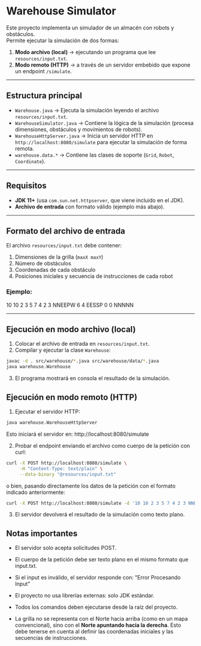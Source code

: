 # Warehouse Simulator

Este proyecto implementa un simulador de un almacén con robots y obstáculos.  
Permite ejecutar la simulación de dos formas:

1. **Modo archivo (local)** → ejecutando un programa que lee `resources/input.txt`.  
2. **Modo remoto (HTTP)** → a través de un servidor embebido que expone un endpoint `/simulate`.  

---

## Estructura principal

- `Warehouse.java` → Ejecuta la simulación leyendo el archivo `resources/input.txt`.
- `WarehouseSimulator.java` → Contiene la lógica de la simulación (procesa dimensiones, obstáculos y movimientos de robots).
- `WarehouseHttpServer.java` → Inicia un servidor HTTP en `http://localhost:8080/simulate` para ejecutar la simulación de forma remota.
- `warehouse.data.*` → Contiene las clases de soporte (`Grid`, `Robot`, `Coordinate`).

---

## Requisitos

- **JDK 11+** (usa `com.sun.net.httpserver`, que viene incluido en el JDK).  
- **Archivo de entrada** con formato válido (ejemplo más abajo).  

---

## Formato del archivo de entrada

El archivo `resources/input.txt` debe contener:  
1. Dimensiones de la grilla (`maxX maxY`)  
2. Número de obstáculos  
3. Coordenadas de cada obstáculo  
4. Posiciones iniciales y secuencia de instrucciones de cada robot  

### Ejemplo:
10 10
2
3 5
7 4
2 3
NNEEPW
6 4
EESSP
0 0
NNNNN

---

## Ejecución en modo archivo (local)

1) Colocar el archivo de entrada en `resources/input.txt`.  
2) Compilar y ejecutar la clase `Warehouse`:  

```bash
javac -d . src/warehouse/*.java src/warehouse/data/*.java
java warehouse.Warehouse
```

3) El programa mostrará en consola el resultado de la simulación.

## Ejecución en modo remoto (HTTP)

1) Ejecutar el servidor HTTP:

```bash
java warehouse.WarehouseHttpServer
```

Esto iniciará el servidor en: http://localhost:8080/simulate

2) Probar el endpoint enviando el archivo como cuerpo de la petición con curl:

```bash
curl -X POST http://localhost:8080/simulate \
     -H "Content-Type: text/plain" \
     --data-binary "@resources/input.txt"
```

o bien, pasando directamente los datos de la petición con el formato indicado anteriormente:

```bash
curl -X POST http://localhost:8080/simulate -d '10 10 2 3 5 7 4 2 3 NNEEPW 6 4 EESSP 0 0 NNNNN'
```

3) El servidor devolverá el resultado de la simulación como texto plano.

## Notas importantes

- El servidor solo acepta solicitudes POST.

- El cuerpo de la petición debe ser texto plano en el mismo formato que input.txt.

- Si el input es inválido, el servidor responde con: "Error Procesando Input"

- El proyecto no usa librerías externas: solo JDK estándar.

- Todos los comandos deben ejecutarse desde la raíz del proyecto.

- La grilla no se representa con el Norte hacia arriba (como en un mapa convencional), sino con el **Norte apuntando hacia la derecha**. Esto debe tenerse en cuenta al definir las coordenadas iniciales y las secuencias de instrucciones.















